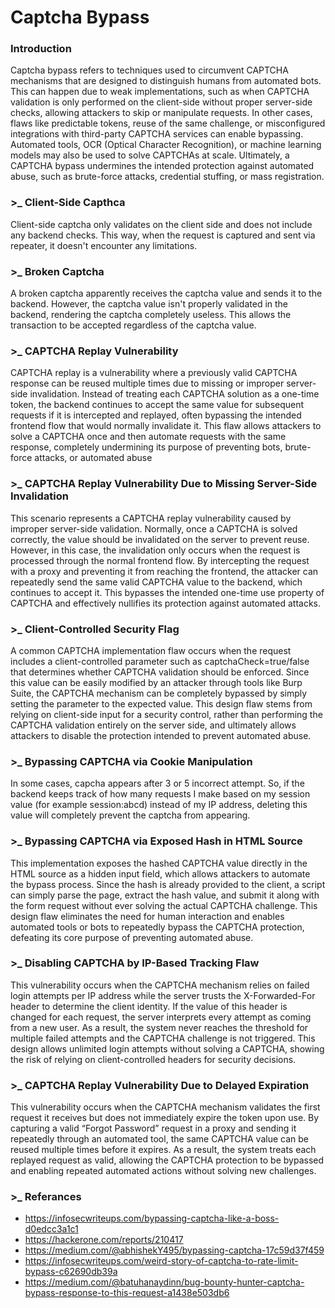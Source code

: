 # Captcha Bypass

### Introduction
Captcha bypass refers to techniques used to circumvent CAPTCHA mechanisms that are designed to distinguish humans from automated bots. This can happen due to weak implementations, such as when CAPTCHA validation is only performed on the client-side without proper server-side checks, allowing attackers to skip or manipulate requests. In other cases, flaws like predictable tokens, reuse of the same challenge, or misconfigured integrations with third-party CAPTCHA services can enable bypassing. Automated tools, OCR (Optical Character Recognition), or machine learning models may also be used to solve CAPTCHAs at scale. Ultimately, a CAPTCHA bypass undermines the intended protection against automated abuse, such as brute-force attacks, credential stuffing, or mass registration.


### >_ Client-Side Capthca
Client-side captcha only validates on the client side and does not include any backend checks. This way, when the request is captured and sent via repeater, it doesn't encounter any limitations.


### >_ Broken Captcha
A broken captcha apparently receives the captcha value and sends it to the backend. However, the captcha value isn't properly validated in the backend, rendering the captcha completely useless. This allows the transaction to be accepted regardless of the captcha value.


### >_ CAPTCHA Replay Vulnerability
CAPTCHA replay is a vulnerability where a previously valid CAPTCHA response can be reused multiple times due to missing or improper server-side invalidation. Instead of treating each CAPTCHA solution as a one-time token, the backend continues to accept the same value for subsequent requests if it is intercepted and replayed, often bypassing the intended frontend flow that would normally invalidate it. This flaw allows attackers to solve a CAPTCHA once and then automate requests with the same response, completely undermining its purpose of preventing bots, brute-force attacks, or automated abuse


### >_ CAPTCHA Replay Vulnerability Due to Missing Server-Side Invalidation
This scenario represents a CAPTCHA replay vulnerability caused by improper server-side validation. Normally, once a CAPTCHA is solved correctly, the value should be invalidated on the server to prevent reuse. However, in this case, the invalidation only occurs when the request is processed through the normal frontend flow. By intercepting the request with a proxy and preventing it from reaching the frontend, the attacker can repeatedly send the same valid CAPTCHA value to the backend, which continues to accept it. This bypasses the intended one-time use property of CAPTCHA and effectively nullifies its protection against automated attacks.


### >_ Client-Controlled Security Flag
A common CAPTCHA implementation flaw occurs when the request includes a client-controlled parameter such as captchaCheck=true/false that determines whether CAPTCHA validation should be enforced. Since this value can be easily modified by an attacker through tools like Burp Suite, the CAPTCHA mechanism can be completely bypassed by simply setting the parameter to the expected value. This design flaw stems from relying on client-side input for a security control, rather than performing the CAPTCHA validation entirely on the server side, and ultimately allows attackers to disable the protection intended to prevent automated abuse.


### >_ Bypassing CAPTCHA via Cookie Manipulation
In some cases, capcha appears after 3 or 5 incorrect attempt. So, if the backend keeps track of how many requests I make based on my session value (for example session:abcd) instead of my IP address, deleting this value will completely prevent the captcha from appearing.


### >_ Bypassing CAPTCHA via Exposed Hash in HTML Source
This implementation exposes the hashed CAPTCHA value directly in the HTML source as a hidden input field, which allows attackers to automate the bypass process. Since the hash is already provided to the client, a script can simply parse the page, extract the hash value, and submit it along with the form request without ever solving the actual CAPTCHA challenge. This design flaw eliminates the need for human interaction and enables automated tools or bots to repeatedly bypass the CAPTCHA protection, defeating its core purpose of preventing automated abuse.


### >_ Disabling CAPTCHA by IP-Based Tracking Flaw
This vulnerability occurs when the CAPTCHA mechanism relies on failed login attempts per IP address while the server trusts the X-Forwarded-For header to determine the client identity. If the value of this header is changed for each request, the server interprets every attempt as coming from a new user. As a result, the system never reaches the threshold for multiple failed attempts and the CAPTCHA challenge is not triggered. This design allows unlimited login attempts without solving a CAPTCHA, showing the risk of relying on client-controlled headers for security decisions.


### >_ CAPTCHA Replay Vulnerability Due to Delayed Expiration
This vulnerability occurs when the CAPTCHA mechanism validates the first request it receives but does not immediately expire the token upon use. By capturing a valid “Forgot Password” request in a proxy and sending it repeatedly through an automated tool, the same CAPTCHA value can be reused multiple times before it expires. As a result, the system treats each replayed request as valid, allowing the CAPTCHA protection to be bypassed and enabling repeated automated actions without solving new challenges.


### >_ Referances
- https://infosecwriteups.com/bypassing-captcha-like-a-boss-d0edcc3a1c1
- https://hackerone.com/reports/210417
- https://medium.com/@abhishekY495/bypassing-captcha-17c59d37f459
- https://infosecwriteups.com/weird-story-of-captcha-to-rate-limit-bypass-c62690db39a
- https://medium.com/@batuhanaydinn/bug-bounty-hunter-captcha-bypass-response-to-this-request-a1438e503db6